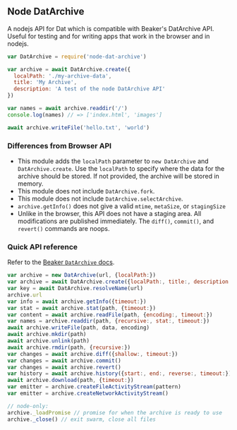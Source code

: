 ## Node DatArchive

A nodejs API for Dat which is compatible with Beaker's DatArchive API. Useful for testing and for writing apps that work in the browser and in nodejs.

```js
var DatArchive = require('node-dat-archive')

var archive = await DatArchive.create({
  localPath: './my-archive-data',
  title: 'My Archive',
  description: 'A test of the node DatArchive API'
})

var names = await archive.readdir('/')
console.log(names) // => ['index.html', 'images']

await archive.writeFile('hello.txt', 'world')
```

### Differences from Browser API

 - This module adds the `localPath` parameter to `new DatArchive` and `DatArchive.create`. Use the `localPath` to specify where the data for the archive should be stored. If not provided, the archive will be stored in memory.
 - This module does not include `DatArchive.fork`.
 - This module does not include `DatArchive.selectArchive`.
 - `archive.getInfo()` does not give a valid `mtime`, `metaSize`, or `stagingSize`
 - Unlike in the browser, this API does not have a staging area. All modifications are published immediately. The `diff()`, `commit()`, and `revert()` commands are noops.

### Quick API reference

Refer to the [Beaker `DatArchive` docs](https://beakerbrowser.com/docs/apis/dat.html).

```js
var archive = new DatArchive(url, {localPath:})
var archive = await DatArchive.create({localPath:, title:, description:})
var key = await DatArchive.resolveName(url)
archive.url
var info = await archive.getInfo({timeout:})
var stat = await archive.stat(path, {timeout:})
var content = await archive.readFile(path, {encoding:, timeout:})
var names = archive.readdir(path, {recursive:, stat:, timeout:})
await archive.writeFile(path, data, encoding)
await archive.mkdir(path)
await archive.unlink(path)
await archive.rmdir(path, {recursive:})
var changes = await archive.diff({shallow:, timeout:})
var changes = await archive.commit()
var changes = await archive.revert()
var history = await archive.history({start:, end:, reverse:, timeout:})
await archive.download(path, {timeout:})
var emitter = archive.createFileActivityStream(pattern)
var emitter = archive.createNetworkActivityStream()

// node-only:
archive._loadPromise // promise for when the archive is ready to use
archive._close() // exit swarm, close all files
```